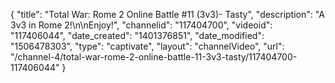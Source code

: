 {
    "title": "Total War: Rome 2 Online Battle #11 (3v3)- Tasty",
    "description": "A 3v3 in Rome 2!\n\nEnjoy!",
    "channelid": "117404700",
    "videoid": "117406044",
    "date_created": "1401376851",
    "date_modified": "1506478303",
    "type": "captivate",
    "layout": "channelVideo",
    "url": "\/channel-4\/total-war-rome-2-online-battle-11-3v3-tasty\/117404700-117406044"
}